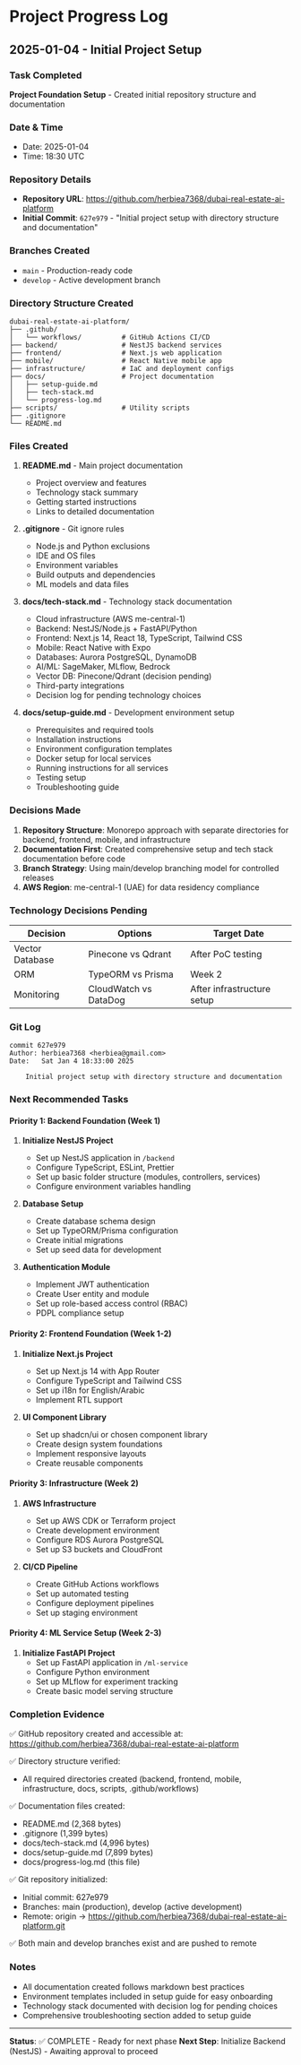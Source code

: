 # Project Progress Log

## 2025-01-04 - Initial Project Setup

### Task Completed
**Project Foundation Setup** - Created initial repository structure and documentation

### Date & Time
- Date: 2025-01-04
- Time: 18:30 UTC

### Repository Details
- **Repository URL**: https://github.com/herbiea7368/dubai-real-estate-ai-platform
- **Initial Commit**: `627e979` - "Initial project setup with directory structure and documentation"

### Branches Created
- `main` - Production-ready code
- `develop` - Active development branch

### Directory Structure Created
```
dubai-real-estate-ai-platform/
├── .github/
│   └── workflows/          # GitHub Actions CI/CD
├── backend/                # NestJS backend services
├── frontend/               # Next.js web application
├── mobile/                 # React Native mobile app
├── infrastructure/         # IaC and deployment configs
├── docs/                   # Project documentation
│   ├── setup-guide.md
│   ├── tech-stack.md
│   └── progress-log.md
├── scripts/                # Utility scripts
├── .gitignore
└── README.md
```

### Files Created

1. **README.md** - Main project documentation
   - Project overview and features
   - Technology stack summary
   - Getting started instructions
   - Links to detailed documentation

2. **.gitignore** - Git ignore rules
   - Node.js and Python exclusions
   - IDE and OS files
   - Environment variables
   - Build outputs and dependencies
   - ML models and data files

3. **docs/tech-stack.md** - Technology stack documentation
   - Cloud infrastructure (AWS me-central-1)
   - Backend: NestJS/Node.js + FastAPI/Python
   - Frontend: Next.js 14, React 18, TypeScript, Tailwind CSS
   - Mobile: React Native with Expo
   - Databases: Aurora PostgreSQL, DynamoDB
   - AI/ML: SageMaker, MLflow, Bedrock
   - Vector DB: Pinecone/Qdrant (decision pending)
   - Third-party integrations
   - Decision log for pending technology choices

4. **docs/setup-guide.md** - Development environment setup
   - Prerequisites and required tools
   - Installation instructions
   - Environment configuration templates
   - Docker setup for local services
   - Running instructions for all services
   - Testing setup
   - Troubleshooting guide

### Decisions Made

1. **Repository Structure**: Monorepo approach with separate directories for backend, frontend, mobile, and infrastructure
2. **Documentation First**: Created comprehensive setup and tech stack documentation before code
3. **Branch Strategy**: Using main/develop branching model for controlled releases
4. **AWS Region**: me-central-1 (UAE) for data residency compliance

### Technology Decisions Pending

| Decision | Options | Target Date |
|----------|---------|-------------|
| Vector Database | Pinecone vs Qdrant | After PoC testing |
| ORM | TypeORM vs Prisma | Week 2 |
| Monitoring | CloudWatch vs DataDog | After infrastructure setup |

### Git Log
```
commit 627e979
Author: herbiea7368 <herbiea@gmail.com>
Date:   Sat Jan 4 18:33:00 2025

    Initial project setup with directory structure and documentation
```

### Next Recommended Tasks

#### Priority 1: Backend Foundation (Week 1)
1. **Initialize NestJS Project**
   - Set up NestJS application in `/backend`
   - Configure TypeScript, ESLint, Prettier
   - Set up basic folder structure (modules, controllers, services)
   - Configure environment variables handling

2. **Database Setup**
   - Create database schema design
   - Set up TypeORM/Prisma configuration
   - Create initial migrations
   - Set up seed data for development

3. **Authentication Module**
   - Implement JWT authentication
   - Create User entity and module
   - Set up role-based access control (RBAC)
   - PDPL compliance setup

#### Priority 2: Frontend Foundation (Week 1-2)
1. **Initialize Next.js Project**
   - Set up Next.js 14 with App Router
   - Configure TypeScript and Tailwind CSS
   - Set up i18n for English/Arabic
   - Implement RTL support

2. **UI Component Library**
   - Set up shadcn/ui or chosen component library
   - Create design system foundations
   - Implement responsive layouts
   - Create reusable components

#### Priority 3: Infrastructure (Week 2)
1. **AWS Infrastructure**
   - Set up AWS CDK or Terraform project
   - Create development environment
   - Configure RDS Aurora PostgreSQL
   - Set up S3 buckets and CloudFront

2. **CI/CD Pipeline**
   - Create GitHub Actions workflows
   - Set up automated testing
   - Configure deployment pipelines
   - Set up staging environment

#### Priority 4: ML Service Setup (Week 2-3)
1. **Initialize FastAPI Project**
   - Set up FastAPI application in `/ml-service`
   - Configure Python environment
   - Set up MLflow for experiment tracking
   - Create basic model serving structure

### Completion Evidence

✅ GitHub repository created and accessible at: https://github.com/herbiea7368/dubai-real-estate-ai-platform

✅ Directory structure verified:
- All required directories created (backend, frontend, mobile, infrastructure, docs, scripts, .github/workflows)

✅ Documentation files created:
- README.md (2,368 bytes)
- .gitignore (1,399 bytes)
- docs/tech-stack.md (4,996 bytes)
- docs/setup-guide.md (7,899 bytes)
- docs/progress-log.md (this file)

✅ Git repository initialized:
- Initial commit: 627e979
- Branches: main (production), develop (active development)
- Remote: origin → https://github.com/herbiea7368/dubai-real-estate-ai-platform.git

✅ Both main and develop branches exist and are pushed to remote

### Notes
- All documentation created follows markdown best practices
- Environment templates included in setup guide for easy onboarding
- Technology stack documented with decision log for pending choices
- Comprehensive troubleshooting section added to setup guide

---

**Status**: ✅ COMPLETE - Ready for next phase
**Next Step**: Initialize Backend (NestJS) - Awaiting approval to proceed
